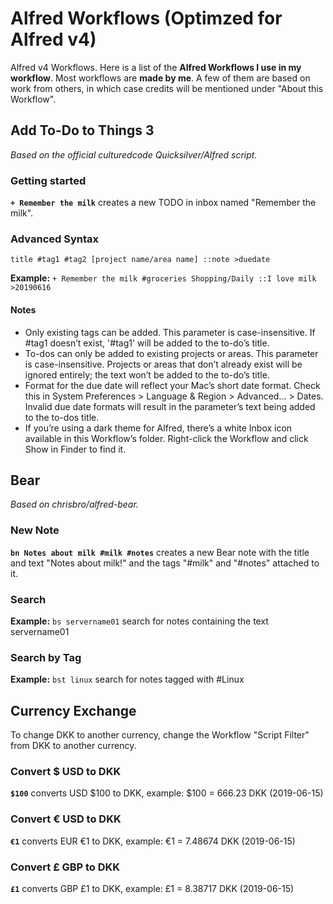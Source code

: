 # Alfred Workflows (Optimzed for Alfred v4)
Alfred v4 Workflows. Here is a list of the **Alfred Workflows I use in my workflow**.
Most workflows are **made by me**. A few of them are based on work from others, in which case credits will be mentioned under "About this Workflow".

## Add To-Do to Things 3
*Based on the official culturedcode Quicksilver/Alfred script.*

### Getting started
**`+ Remember the milk`** creates a new TODO in inbox named "Remember the milk".

### Advanced Syntax

`title #tag1 #tag2 [project name/area name] ::note >duedate`

**Example:** `+ Remember the milk #groceries Shopping/Daily ::I love milk >20190616`

#### Notes
- Only existing tags can be added. This parameter is case-insensitive. If #tag1 doesn’t exist, '#tag1' will be added to the to-do’s title.
- To-dos can only be added to existing projects or areas. This parameter is case-insensitive. Projects or areas that don’t already exist will be ignored entirely; the text won’t be added to the to-do’s title.
- Format for the due date will reflect your Mac’s short date format. Check this in System Preferences > Language & Region > Advanced… > Dates. Invalid due date formats will result in the parameter’s text being added to the to-dos title.
- If you’re using a dark theme for Alfred, there’s a white Inbox icon available in this Workflow’s folder. Right-click the Workflow and click Show in Finder to find it.

## Bear
*Based on chrisbro/alfred-bear.*

### New Note

**`bn Notes about milk #milk #notes`** creates a new Bear note with the title and text "Notes about milk!" and the tags "#milk" and "#notes" attached to it.

### Search

**Example:** `bs servername01` search for notes containing the text servername01

### Search by Tag

**Example:** `bst linux` search for notes tagged with #Linux

## Currency Exchange

To change DKK to another currency, change the Workflow "Script Filter" from DKK to another currency.

### Convert $ USD to DKK

**`$100`** converts USD $100 to DKK, example: $100 = 666.23 DKK (2019-06-15)

### Convert € USD to DKK

**`€1`** converts EUR €1 to DKK, example: €1 = 7.48674 DKK (2019-06-15)

### Convert £ GBP to DKK

**`£1`** converts GBP £1 to DKK, example: £1 = 8.38717 DKK (2019-06-15)



